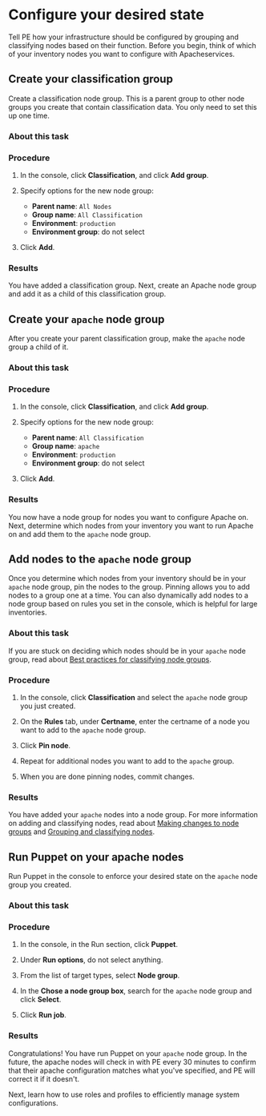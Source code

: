 # Configure your desired state

Tell PE how your infrastructure should be configured by grouping and classifying nodes based on their function. Before you begin, think of which of your inventory nodes you want to configure with Apacheservices.

## Create your classification group

Create a classification node group. This is a parent group to other node groups you create that contain classification data. You only need to set this up one time.

### About this task

### Procedure

1.  In the console, click **Classification**, and click **Add group**.

2.  Specify options for the new node group:

    -   **Parent name**: `All Nodes`
    -   **Group name**: `All Classification`
    -   **Environment**: `production`
    -   **Environment group**: do not select
3.  Click **Add**.


### Results

You have added a classification group. Next, create an Apache node group and add it as a child of this classification group.

## Create your `apache` node group

After you create your parent classification group, make the `apache` node group a child of it.

### About this task

### Procedure

1.  In the console, click **Classification**, and click **Add group**.

2.  Specify options for the new node group:

    -   **Parent name**: `All Classification`
    -   **Group name**: `apache`
    -   **Environment**: `production`
    -   **Environment group**: do not select
3.  Click **Add**.


### Results

You now have a node group for nodes you want to configure Apache on. Next, determine which nodes from your inventory you want to run Apache on and add them to the `apache` node group.

## Add nodes to the `apache` node group

Once you determine which nodes from your inventory should be in your `apache` node group, pin the nodes to the group. Pinning allows you to add nodes to a group one at a time. You can also dynamically add nodes to a node group based on rules you set in the console, which is helpful for large inventories.

### About this task

If you are stuck on deciding which nodes should be in your `apache` node group, read about [Best practices for classifying node groups](grouping_and_classifying_nodes.md#).

### Procedure

1.  In the console, click **Classification** and select the `apache` node group you just created.

2.  On the **Rules** tab, under **Certname**, enter the certname of a node you want to add to the `apache` node group.

3.  Click **Pin node**.

4.  Repeat for additional nodes you want to add to the `apache` group.

5.  When you are done pinning nodes, commit changes.


### Results

You have added your `apache` nodes into a node group. For more information on adding and classifying nodes, read about [Making changes to node groups](making_changes_to_node_groups.md#) and [Grouping and classifying nodes](grouping_and_classifying_nodes.md#).

## Run Puppet on your apache nodes

Run Puppet in the console to enforce your desired state on the `apache` node group you created.

### About this task

### Procedure

1.  In the console, in the Run section, click **Puppet**. 

2.  Under **Run options**, do not select anything.

3.  From the list of target types, select **Node group**.

4.  In the **Chose a node group box**, search for the `apache` node group and click **Select**.

5.  Click **Run job**.


### Results

Congratulations! You have run Puppet on your `apache` node group. In the future, the apache nodes will check in with PE every 30 minutes to confirm that their apache configuration matches what you've specified, and PE will correct it if it doesn't.

Next, learn how to use roles and profiles to efficiently manage system configurations.

